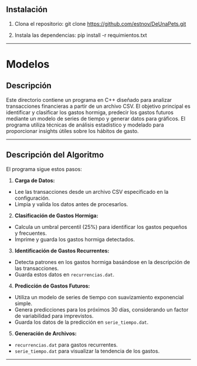 ## Instalación
1. Clona el repositorio:
   git clone https://github.com/estnov/DeUnaPets.git

2. Instala las dependencias:
   pip install -r requimientos.txt

---
# Modelos

## Descripción
Este directorio contiene un programa en C++ diseñado para analizar transacciones financieras a partir de un archivo CSV. El objetivo principal es identificar y clasificar los gastos hormiga, predecir los gastos futuros mediante un modelo de series de tiempo y generar datos para gráficos. El programa utiliza técnicas de análisis estadístico y modelado para proporcionar insights útiles sobre los hábitos de gasto.
 
---

## Descripción del Algoritmo
El programa sigue estos pasos:

1. **Carga de Datos:**
- Lee las transacciones desde un archivo CSV especificado en la configuración.
- Limpia y valida los datos antes de procesarlos.

2. **Clasificación de Gastos Hormiga:**
- Calcula un umbral percentil (25%) para identificar los gastos pequeños y frecuentes.
- Imprime y guarda los gastos hormiga detectados.

3. **Identificación de Gastos Recurrentes:**
- Detecta patrones en los gastos hormiga basándose en la descripción de las transacciones.
- Guarda estos datos en `recurrencias.dat`.

4. **Predicción de Gastos Futuros:**
- Utiliza un modelo de series de tiempo con suavizamiento exponencial simple.
- Genera predicciones para los próximos 30 días, considerando un factor de variabilidad para imprevistos.
- Guarda los datos de la predicción en `serie_tiempo.dat`.

5. **Generación de Archivos:**
- `recurrencias.dat` para gastos recurrentes.
- `serie_tiempo.dat` para visualizar la tendencia de los gastos.

---
